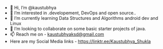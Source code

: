 - 👋 Hi, I’m @kaustubhya
- 👀 I’m interested in .developement, DevOps and open source..
- 🌱 I’m currently learning Data Structures and Algorithms android dev and Linux
- 💞️ I’m looking to collaborate on some basic starter projects of java.
- 📫 Reach me on - kaustubhyaksd@gmail.com
- Here are my Social Media links - https://linktr.ee/Kaustubhya_Shukla

<!---
kaustubhya/kaustubhya is a ✨ special ✨ repository because its `README.md` (this file) appears on your GitHub profile.
You can click the Preview link to take a look at your changes.
--->
